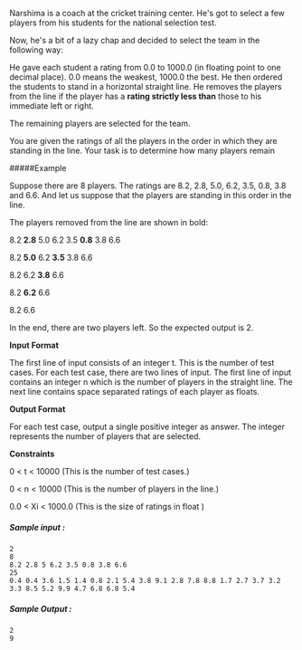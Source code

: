 Narshima is a coach at the cricket training center. He's got to select a few players from his students for the national selection test.

Now, he's a bit of a lazy chap and decided to select the team in the following way:

He gave each student a rating from 0.0 to 1000.0 (in floating point to one decimal place). 0.0 means the weakest, 1000.0 the best.
He then ordered the students to stand in a horizontal straight line. He removes the players from the line if the player has a **rating strictly less than** those to his immediate left or right.

The remaining players are selected for the team.

You are given the ratings of all the players in the order in which they are standing in the line. Your task is to determine how many players remain

#####Example

Suppose there are 8 players. The ratings are 8.2, 2.8, 5.0, 6.2, 3.5, 0.8, 3.8 and 6.6. And let us suppose that the players are standing in this order in the line.

The players removed from the line are shown in bold:

8.2 **2.8** 5.0 6.2 3.5 **0.8** 3.8 6.6

8.2 **5.0** 6.2 **3.5** 3.8 6.6

8.2 6.2 **3.8** 6.6

8.2 **6.2** 6.6

8.2 6.6


In the end, there are two players left.
So the expected output is 2.


**Input Format**

The first line of input consists of an integer t. This is the number of test cases.
For each test case, there are two lines of input. The first line of input contains an integer n which is the number of players in the straight line.
The next line contains space separated ratings of each player as floats.

**Output Format**

For each test case, output a single positive integer as answer. The integer represents the number of players that are selected.

**Constraints**

0 < t < 10000 (This is the number of test cases.)

0 < n < 10000 (This is the number of players in the line.)

0.0 < Xi < 1000.0 (This is the size of ratings in float )


##### Sample input :
```
2
8
8.2 2.8 5 6.2 3.5 0.8 3.8 6.6
25
0.4 0.4 3.6 1.5 1.4 0.8 2.1 5.4 3.8 9.1 2.8 7.8 8.8 1.7 2.7 3.7 3.2 3.3 8.5 5.2 9.9 4.7 6.8 6.8 5.4
```

##### Sample Output :
```
2
9
```
